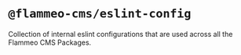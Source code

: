 # `@flammeo-cms/eslint-config`

Collection of internal eslint configurations that are used across all the Flammeo CMS Packages.
